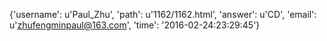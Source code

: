 {'username': u'Paul_Zhu', 'path': u'1162/1162.html', 'answer': u'CD', 'email': u'zhufengminpaul@163.com', 'time': '2016-02-24:23:29:45'}